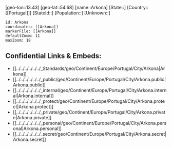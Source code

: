 ﻿---
location: [54.68,13.43]
mapzoom: [7,12] 
mapmarker: city 
type: City
tags:
- geo/City


SpocWebEntityId: 28870
isDeleted: false
confidential: public

---
[geo-lon::13.43]
[geo-lat::54.68]
[name::Arkona]
[State::]
[Country::[[Portugal]]]
[StateId::]
[Population::]
[Unknown::]


```leaflet
id: Arkona
coordinates: [[Arkona]]
markerFile: [[Arkona]]
defaultZoom: 11 
maxZoom: 18
```


## Confidential Links & Embeds: 
- [[../../../../../../_Standards/geo/Continent/Europe/Portugal/City/Arkona|Arkona]] 
- [[../../../../../../_public/geo/Continent/Europe/Portugal/City/Arkona.public|Arkona.public]] 
- [[../../../../../../_internal/geo/Continent/Europe/Portugal/City/Arkona.internal|Arkona.internal]] 
- [[../../../../../../_protect/geo/Continent/Europe/Portugal/City/Arkona.protect|Arkona.protect]] 
- [[../../../../../../_private/geo/Continent/Europe/Portugal/City/Arkona.private|Arkona.private]] 
- [[../../../../../../_personal/geo/Continent/Europe/Portugal/City/Arkona.personal|Arkona.personal]] 
- [[../../../../../../_secret/geo/Continent/Europe/Portugal/City/Arkona.secret|Arkona.secret]] 
